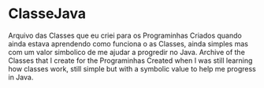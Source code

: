 # ClasseJava
Arquivo das Classes que eu criei para os Programinhas 
Criados quando ainda estava aprendendo como funciona o as Classes, ainda simples mas com um valor simbolico de me ajudar a progredir no Java.
Archive of the Classes that I create for the Programinhas
Created when I was still learning how classes work, still simple but with a symbolic value to help me progress in Java.
